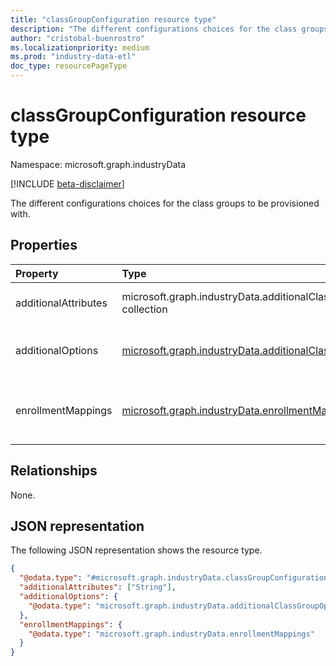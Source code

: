 ```yaml
---
title: "classGroupConfiguration resource type"
description: "The different configurations choices for the class groups to be provisioned with."
author: "cristobal-buenrostro"
ms.localizationpriority: medium
ms.prod: "industry-data-etl"
doc_type: resourcePageType
---
```


# classGroupConfiguration resource type

Namespace: microsoft.graph.industryData

[!INCLUDE [beta-disclaimer](../../includes/beta-disclaimer.md)]

The different configurations choices for the class groups to be provisioned with.

## Properties

| Property             | Type                                                                                                                 | Description                                                                  |
| :------------------- | :------------------------------------------------------------------------------------------------------------------- | :--------------------------------------------------------------------------- |
| additionalAttributes | microsoft.graph.industryData.additionalClassGroupAttributes collection                                               | The different attributes to sync for the class groups                        |
| additionalOptions    | [microsoft.graph.industryData.additionalClassGroupOptions](../resources/industrydata-additionalclassgroupoptions.md) | The different options for the class groups to be provisioned with            |
| enrollmentMappings   | [microsoft.graph.industryData.enrollmentMappings](../resources/industrydata-enrollmentmappings.md)                   | The different enrollmentMappings for the class groups to be provisioned with |

## Relationships

None.

## JSON representation

The following JSON representation shows the resource type.

<!-- {
  "blockType": "resource",
  "@odata.type": "microsoft.graph.industryData.classGroupConfiguration"
}
-->

```json
{
  "@odata.type": "#microsoft.graph.industryData.classGroupConfiguration",
  "additionalAttributes": ["String"],
  "additionalOptions": {
    "@odata.type": "microsoft.graph.industryData.additionalClassGroupOptions"
  },
  "enrollmentMappings": {
    "@odata.type": "microsoft.graph.industryData.enrollmentMappings"
  }
}
```
